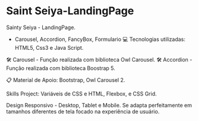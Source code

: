 # Saint Seiya-LandingPage

Sainty Seiya - LandingPage.
+ Carousel, Accordion, FancyBox, Formulario
💻 Tecnologias utilizadas: HTML5, Css3 e Java Script.

🛠️ Carousel - Função realizada com biblioteca Owl Carousel.
🛠️ Accordion - Função realizada com biblioteca Boostrap 5.

📋 Material de Apoio: Bootstrap, Owl Carousel 2.

Skills Project: Variáveis de CSS e HTML, Flexbox, e CSS Grid.

Design Responsivo - Desktop, Tablet e Mobile. Se adapta perfeitamente em tamanhos diferentes de tela focado na experiência de usuário.
